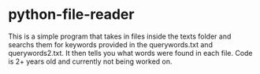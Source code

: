 # python-file-reader

This is a simple program that takes in files inside the texts folder and searchs them for keywords provided in the querywords.txt and querywords2.txt. It then tells you what words were found in each file. 
Code is 2+ years old and currently not being worked on. 